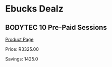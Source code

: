 
# Ebucks Dealz
## BODYTEC 10 Pre-Paid Sessions
[Product Page](https://www.ebucks.com/web/shop/productSelected.do?prodId=261045557&catId=227677169)

Price: R3325.00

Savings: 1425.0


	
